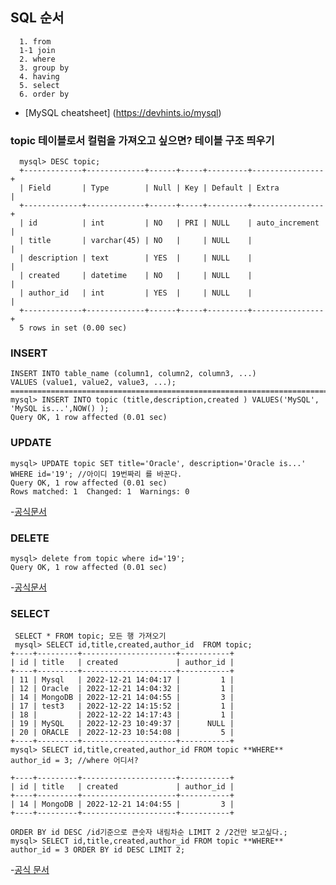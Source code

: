 ## SQL 순서 

      1. from 
      1-1 join 
      2. where 
      3. group by 
      4. having 
      5. select 
      6. order by


- [MySQL cheatsheet] (https://devhints.io/mysql)

### topic 테이블로서 컬럼을 가져오고 싶으면? 테이블 구조 띄우기

      mysql> DESC topic;
      +-------------+-------------+------+-----+---------+----------------+
      | Field       | Type        | Null | Key | Default | Extra          |
      +-------------+-------------+------+-----+---------+----------------+
      | id          | int         | NO   | PRI | NULL    | auto_increment |
      | title       | varchar(45) | NO   |     | NULL    |                |
      | description | text        | YES  |     | NULL    |                |
      | created     | datetime    | NO   |     | NULL    |                |
      | author_id   | int         | YES  |     | NULL    |                |
      +-------------+-------------+------+-----+---------+----------------+
      5 rows in set (0.00 sec)
        
### INSERT 

    INSERT INTO table_name (column1, column2, column3, ...)
    VALUES (value1, value2, value3, ...);
    ===========================================================================================
    mysql> INSERT INTO topic (title,description,created ) VALUES('MySQL', 'MySQL is...',NOW() );
    Query OK, 1 row affected (0.01 sec)
      

### UPDATE
  
    mysql> UPDATE topic SET title='Oracle', description='Oracle is...' WHERE id='19'; //아이디 19번짜리 를 바꾼다.
    Query OK, 1 row affected (0.01 sec)
    Rows matched: 1  Changed: 1  Warnings: 0
    
-[공식문서](https://dev.mysql.com/doc/refman/8.0/en/update.html)

### DELETE

    
    mysql> delete from topic where id='19';
    Query OK, 1 row affected (0.01 sec)

-[공식문서](https://dev.mysql.com/doc/refman/8.0/en/delete.html)


### SELECT 
    
     SELECT * FROM topic; 모든 행 가져오기
     mysql> SELECT id,title,created,author_id  FROM topic;
    +----+---------+---------------------+-----------+
    | id | title   | created             | author_id |
    +----+---------+---------------------+-----------+
    | 11 | Mysql   | 2022-12-21 14:04:17 |         1 |
    | 12 | Oracle  | 2022-12-21 14:04:32 |         1 |
    | 14 | MongoDB | 2022-12-21 14:04:55 |         3 |
    | 17 | test3   | 2022-12-22 14:15:52 |         1 |
    | 18 |         | 2022-12-22 14:17:43 |         1 |
    | 19 | MySQL   | 2022-12-23 10:49:37 |      NULL |
    | 20 | ORACLE  | 2022-12-23 10:54:08 |         5 |
    +----+---------+---------------------+-----------+
    mysql> SELECT id,title,created,author_id FROM topic **WHERE** author_id = 3; //where 어디서? 
        
    +----+---------+---------------------+-----------+
    | id | title   | created             | author_id |
    +----+---------+---------------------+-----------+
    | 14 | MongoDB | 2022-12-21 14:04:55 |         3 |
    +----+---------+---------------------+-----------+
    
    ORDER BY id DESC /id기준으로 큰숫자 내림차순 LIMIT 2 /2건만 보고싶다.; 
    mysql> SELECT id,title,created,author_id FROM topic **WHERE** author_id = 3 ORDER BY id DESC LIMIT 2;
     
-[공식 문서](https://dev.mysql.com/doc/refman/8.0/en/select.html)
     
     
     
     
     
     
     
     
     
     
     
     
     
     
     
     
     
     
      

      
